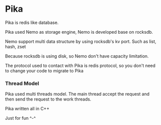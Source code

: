 Pika
====

Pika is redis like database.

Pika used Nemo as storage engine, Nemo is developed base on rocksdb.

Nemo support multi data structure by using rocksdb's kv port. Such as list,
hash, zset

Because rocksdb is using disk, so Nemo don't have capacity limitation.

The protocol used to contact with Pika is redis protocol, so you don't need to
change your code to migrate to Pika

### Thread Model
Pika used multi threads model. The main thread accept the request and then send
the request to the work threads.

Pika written all in C++

Just for fun ^-^

